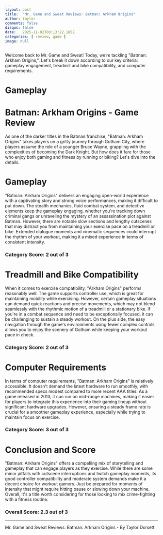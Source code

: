 ```yaml
---
layout: post
title:  "Mr. Game and Sweat Reviews: Batman: Arkham Origins"
author: taylor
comments: false
disqus: false
date:   2025-11-02T00:13:22.165Z
categories: [ review, game ]
image: null
---
```


Welcome back to Mr. Game and Sweat! Today, we’re tackling "Batman: Arkham Origins,". Let's break it down according to our key criteria: gameplay engagement, treadmill and bike compatibility, and computer requirements.

# Gameplay

# Batman: Arkham Origins - Game Review

As one of the darker titles in the Batman franchise, "Batman: Arkham Origins" takes players on a gritty journey through Gotham City, where players assume the role of a younger Bruce Wayne, grappling with the complexities of becoming the Dark Knight. But how does it fare for those who enjoy both gaming and fitness by running or biking? Let's dive into the details.

# Gameplay

"Batman: Arkham Origins" delivers an engaging open-world experience with a captivating story and strong voice performances, making it difficult to put down. The stealth mechanics, fluid combat system, and detective elements keep the gameplay engaging, whether you're tracking down criminal gangs or unraveling the mystery of an assassination plot against Batman. However, there are notable slow sections and lengthy cutscenes that may distract you from maintaining your exercise pace on a treadmill or bike. Extended dialogue moments and cinematic sequences could interrupt the rhythm of your workout, making it a mixed experience in terms of consistent intensity.

### Category Score: 2 out of 3

# Treadmill and Bike Compatibility

When it comes to exercise compatibility, "Arkham Origins" performs reasonably well. The game supports controller use, which is great for maintaining mobility while exercising. However, certain gameplay situations can demand quick reactions and precise movements, which may not blend seamlessly with the rhythmic motion of a treadmill or a stationary bike. If you're in a combat sequence and need to be exceptionally focused, it can be challenging to sustain a steady workout. On the plus side, the easy navigation through the game's environments using fewer complex controls allows you to enjoy the scenery of Gotham while keeping your workout pace in check.

### Category Score: 2 out of 3

# Computer Requirements

In terms of computer requirements, "Batman: Arkham Origins" is relatively accessible. It doesn't demand the latest hardware to run smoothly, with recommended specs modest compared to more recent AAA titles. As a game released in 2013, it can run on mid-range machines, making it easier for players to integrate this experience into their gaming lineup without significant hardware upgrades. However, ensuring a steady frame rate is crucial for a smoother gameplay experience, especially while trying to maintain focus on exercise.

### Category Score: 3 out of 3

# Conclusion and Score

"Batman: Arkham Origins" offers a compelling mix of storytelling and gameplay that can engage players as they exercise. While there are some minor pitfalls with cutscene interruptions and twitch gameplay moments, its good controller compatibility and moderate system demands make it a decent choice for workout gamers. Just be prepared for moments of intensity that might require hitting pause or slowing down your machine. Overall, it's a title worth considering for those looking to mix crime-fighting with a fitness routine.

### Overall Score: 2.3 out of 3

---

Mr. Game and Sweat Reviews: Batman: Arkham Origins - By Taylor Dorsett

